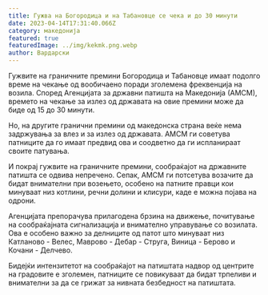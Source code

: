 ```yaml
---
title: Гужва на Богородица и на Табановце се чека и до 30 минути
date: 2023-04-14T17:31:40.066Z
category: македонија
featured: true
featuredImage: ../img/kekmk.png.webp
author: Вардарски
---
```


Гужвите на граничните премини Богородица и Табановце имаат подолго време на чекање од вообичаено поради зголемена фреквенција на возила. Според Агенцијата за државни патишта на Македонија (АМСМ), времето на чекање за излез од државата на овие премини може да биде од 15 до 30 минути.

Но, на другите гранични премини од македонска страна веќе нема задржувања за влез и за излез од државата. АМСМ ги советува патниците да го имаат предвид ова и соодветно да ги испланираат своите патувања.

И покрај гужвите на граничните премини, сообраќајот на државните патишта се одвива непречено. Сепак, АМСМ ги потсетува возачите да бидат внимателни при возењето, особено на патните правци кои минуваат низ котлини, речни долини и клисури, каде е можна појава на одрони.

Агенцијата препорачува прилагодена брзина на движење, почитување на сообраќајната сигнализација и внимателно управување со возилата. Ова е особено важно за делниците од патот што минуваат низ Катланово - Велес, Маврово - Дебар - Струга, Виница - Берово и Кочани - Делчево.

Бидејќи интензитетот на сообраќајот на патиштата надвор од центрите на градовите е зголемен, патниците се повикуваат да бидат трпеливи и внимателни за да се грижат за нивната безбедност на патиштата.
